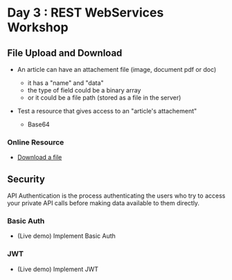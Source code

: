 # Day 3 : REST WebServices Workshop

## File Upload and Download

* An article can have an attachement file (image, document pdf or doc)
   * it has a "name" and "data" 
   * the type of field could be a binary array   
   * or it could be a file path (stored as a file in the server) 

* Test a resource that gives access to an "article's attachement"  
   * Base64

### Online Resource

* [Download a file](https://howtodoinjava.com/jersey/jersey-streamingoutput/) 

## Security
API Authentication is the process authenticating the users who try to access your private API calls before making data available to them directly.

### Basic Auth 

* (Live demo) Implement Basic Auth 

### JWT  

* (Live demo) Implement JWT 
